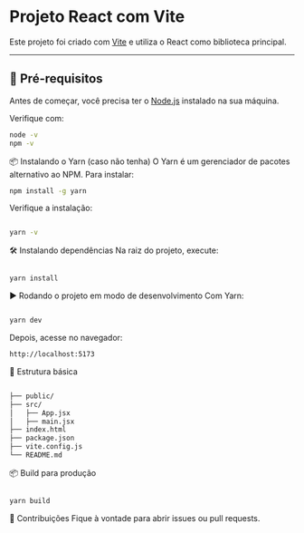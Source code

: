 # Projeto React com Vite

Este projeto foi criado com [Vite](https://vitejs.dev/) e utiliza o React como biblioteca principal.

---

## 🚀 Pré-requisitos

Antes de começar, você precisa ter o [Node.js](https://nodejs.org/) instalado na sua máquina.

Verifique com:

```bash
node -v
npm -v
```


📦 Instalando o Yarn (caso não tenha)
O Yarn é um gerenciador de pacotes alternativo ao NPM. Para instalar:


```bash
npm install -g yarn
```

Verifique a instalação:
```bash

yarn -v

```

🛠️ Instalando dependências
Na raiz do projeto, execute:

```bash

yarn install
```

▶️ Rodando o projeto em modo de desenvolvimento
Com Yarn:

```bash

yarn dev
```

Depois, acesse no navegador:

```bash
http://localhost:5173
```

🧱 Estrutura básica
```bash

├── public/
├── src/
│   ├── App.jsx
│   ├── main.jsx
├── index.html
├── package.json
├── vite.config.js
└── README.md
```

📦 Build para produção
```bash

yarn build
```

🤝 Contribuições
Fique à vontade para abrir issues ou pull requests.
